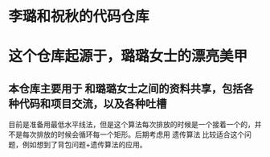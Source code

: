 # 李璐和祝秋的代码仓库
# 这个仓库起源于，璐璐女士的漂亮美甲
## 本仓库主要用于 和璐璐女士之间的资料共享，包括各种代码和项目交流，以及各种吐槽

目前是准备用最低水平线法，但是这个算法每次排放的时候是一个接着一个的，并不是每次排放的时候会循环每一个矩形。后期考虑用 遗传算法 比较适合这个问题，例如想到了背包问题+遗传算法的应用。
